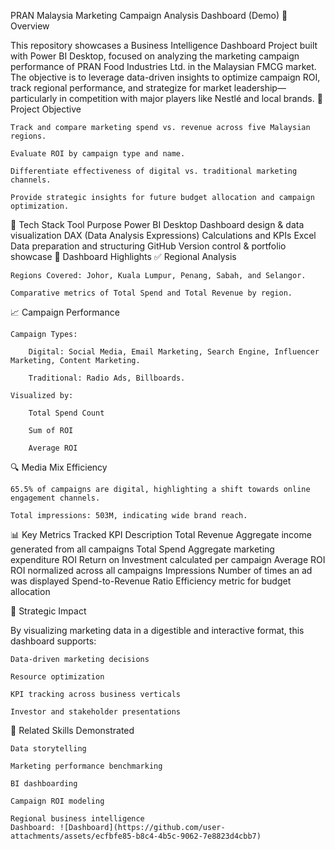 PRAN Malaysia Marketing Campaign Analysis Dashboard (Demo)
🧭 Overview

This repository showcases a Business Intelligence Dashboard Project built with Power BI Desktop, focused on analyzing the marketing campaign performance of PRAN Food Industries Ltd. in the Malaysian FMCG market. The objective is to leverage data-driven insights to optimize campaign ROI, track regional performance, and strategize for market leadership—particularly in competition with major players like Nestlé and local brands.
🎯 Project Objective

    Track and compare marketing spend vs. revenue across five Malaysian regions.

    Evaluate ROI by campaign type and name.

    Differentiate effectiveness of digital vs. traditional marketing channels.

    Provide strategic insights for future budget allocation and campaign optimization.

🧰 Tech Stack
Tool	Purpose
Power BI Desktop	Dashboard design & data visualization
DAX (Data Analysis Expressions)	Calculations and KPIs
Excel	Data preparation and structuring
GitHub	Version control & portfolio showcase
📌 Dashboard Highlights
✅ Regional Analysis

    Regions Covered: Johor, Kuala Lumpur, Penang, Sabah, and Selangor.

    Comparative metrics of Total Spend and Total Revenue by region.

📈 Campaign Performance

    Campaign Types:

        Digital: Social Media, Email Marketing, Search Engine, Influencer Marketing, Content Marketing.

        Traditional: Radio Ads, Billboards.

    Visualized by:

        Total Spend Count

        Sum of ROI

        Average ROI

🔍 Media Mix Efficiency

    65.5% of campaigns are digital, highlighting a shift towards online engagement channels.

    Total impressions: 503M, indicating wide brand reach.

📊 Key Metrics Tracked
KPI	Description
Total Revenue	Aggregate income generated from all campaigns
Total Spend	Aggregate marketing expenditure
ROI	Return on Investment calculated per campaign
Average ROI	ROI normalized across all campaigns
Impressions	Number of times an ad was displayed
Spend-to-Revenue Ratio	Efficiency metric for budget allocation

🌱 Strategic Impact

By visualizing marketing data in a digestible and interactive format, this dashboard supports:

    Data-driven marketing decisions

    Resource optimization

    KPI tracking across business verticals

    Investor and stakeholder presentations

📎 Related Skills Demonstrated

    Data storytelling

    Marketing performance benchmarking

    BI dashboarding

    Campaign ROI modeling

    Regional business intelligence
    Dashboard: ![Dashboard](https://github.com/user-attachments/assets/ecfbfe85-b8c4-4b5c-9062-7e8823d4cbb7)
